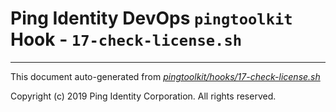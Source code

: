 
# Ping Identity DevOps `pingtoolkit` Hook - `17-check-license.sh`

---
This document auto-generated from _[pingtoolkit/hooks/17-check-license.sh](https://github.com/pingidentity/pingidentity-docker-builds/blob/master/pingtoolkit/hooks/17-check-license.sh)_

Copyright (c)  2019 Ping Identity Corporation. All rights reserved.
